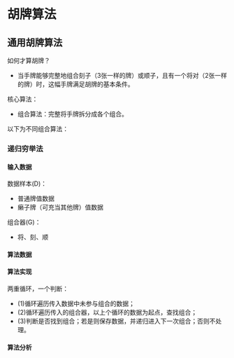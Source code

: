 # 胡牌算法 

## 通用胡牌算法

如何才算胡牌？  
  * 当手牌能够完整地组合刻子（3张一样的牌）或顺子，且有一个将对（2张一样的牌）时，这幅手牌满足胡牌的基本条件。

核心算法：  
  * 组合算法：完整将手牌拆分成各个组合。


以下为不同组合算法：

### 递归穷举法

#### 输入数据
数据样本(D)：  
  * 普通牌值数据
  * 癞子牌（可充当其他牌）值数据

组合器(G)：  
  * 将、刻、顺

#### 算法数据


#### 算法实现
两重循环，一个判断：  
  * (1)循环遍历传入数据中未参与组合的数据；
  * (2)循环遍历传入的组合器，以上个循环的数据为起点，查找组合；
  * (3)判断是否找到组合；若是则保存数据，并递归进入下一次组合；否则不处理。


#### 算法分析
